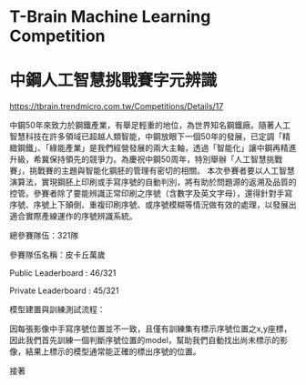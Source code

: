 # T-Brain Machine Learning Competition
# 中鋼人工智慧挑戰賽字元辨識
https://tbrain.trendmicro.com.tw/Competitions/Details/17

中鋼50年來致力於鋼鐵產業，有舉足輕重的地位，為世界知名鋼鐵廠。隨著人工智慧科技在許多領域已超越人類智能，中鋼放眼下一個50年的發展，已定調「精緻鋼鐵」、「綠能產業」是我們經營發展的兩大主軸，透過「智能化」讓中鋼再精進升級，希冀保持領先的競爭力。為慶祝中鋼50周年，特別舉辦「人工智慧挑戰賽」，挑戰賽的主題與智能化鋼胚的管理有密切的相關。
本次參賽者要以人工智慧演算法，實現鋼胚上印刷或手寫序號的自動判別，將有助於問題源的返溯及品質的控管。參賽者除了要能辨識正常印刷之序號（含數字及英文字母），還得針對手寫序號、序號上下顛倒、重複印刷序號、或序號模糊等情況做有效的處理，以發展出適合實際產線運作的序號辨識系統。

總參賽隊伍：321隊

參賽隊伍名稱：皮卡丘萬歲

Public Leaderboard : 46/321

Private Leaderboard : 45/321


模型建置與訓練測試流程：

因每張影像中手寫序號位置並不一致，且僅有訓練集有標示序號位置之x,y座標，因此我們首先訓練一個判斷序號位置的model，幫助我們自動找出尚未標示的影像，結果上標示的模型通常能正確的標出序號的位置。

接著
